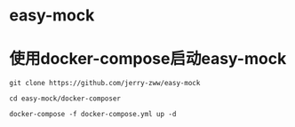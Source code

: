 # easy-mock

# 使用docker-compose启动easy-mock

`git clone https://github.com/jerry-zww/easy-mock`

`cd easy-mock/docker-composer`

`docker-compose -f docker-compose.yml up -d`
